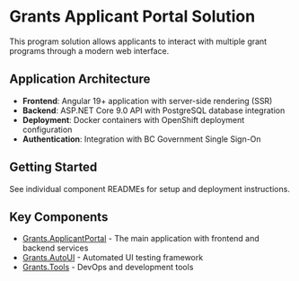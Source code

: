 # Grants Applicant Portal Solution

This program solution allows applicants to interact with multiple grant programs through a modern web interface.

## Application Architecture

- **Frontend**: Angular 19+ application with server-side rendering (SSR)
- **Backend**: ASP.NET Core 9.0 API with PostgreSQL database integration
- **Deployment**: Docker containers with OpenShift deployment configuration
- **Authentication**: Integration with BC Government Single Sign-On

## Getting Started

See individual component READMEs for setup and deployment instructions.

## Key Components

- [Grants.ApplicantPortal](Grants.ApplicantPortal/README.md) - The main application with frontend and backend services
- [Grants.AutoUI](Grants.AutoUI/README.md) - Automated UI testing framework
- [Grants.Tools](Grants.Tools/README.md) - DevOps and development tools
